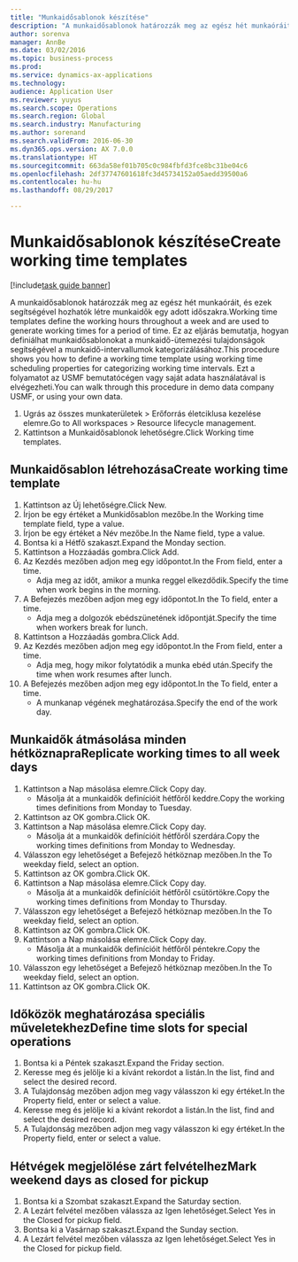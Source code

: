 ```yaml
--- 
title: "Munkaidősablonok készítése"
description: "A munkaidősablonok határozzák meg az egész hét munkaóráit, és ezek segítségével hozhatók létre munkaidők egy adott időszakra."
author: sorenva
manager: AnnBe
ms.date: 03/02/2016
ms.topic: business-process
ms.prod: 
ms.service: dynamics-ax-applications
ms.technology: 
audience: Application User
ms.reviewer: yuyus
ms.search.scope: Operations
ms.search.region: Global
ms.search.industry: Manufacturing
ms.author: sorenand
ms.search.validFrom: 2016-06-30
ms.dyn365.ops.version: AX 7.0.0
ms.translationtype: HT
ms.sourcegitcommit: 663da58ef01b705c0c984fbfd3fce8bc31be04c6
ms.openlocfilehash: 2df37747601618fc3d45734152a05aedd39500a6
ms.contentlocale: hu-hu
ms.lasthandoff: 08/29/2017

---
```

# <a name="create-working-time-templates"></a><span data-ttu-id="74220-103">Munkaidősablonok készítése</span><span class="sxs-lookup"><span data-stu-id="74220-103">Create working time templates</span></span>

[!include[task guide banner](../../includes/task-guide-banner.md)]

<span data-ttu-id="74220-104">A munkaidősablonok határozzák meg az egész hét munkaóráit, és ezek segítségével hozhatók létre munkaidők egy adott időszakra.</span><span class="sxs-lookup"><span data-stu-id="74220-104">Working time templates define the working hours throughout a week and are used to generate working times for a period of time.</span></span> <span data-ttu-id="74220-105">Ez az eljárás bemutatja, hogyan definiálhat munkaidősablonokat a munkaidő-ütemezési tulajdonságok segítségével a munkaidő-intervallumok kategorizálásához.</span><span class="sxs-lookup"><span data-stu-id="74220-105">This procedure shows you how to define a working time template using working time scheduling properties for categorizing working time intervals.</span></span> <span data-ttu-id="74220-106">Ezt a folyamatot az USMF bemutatócégen vagy saját adata használatával is elvégezheti.</span><span class="sxs-lookup"><span data-stu-id="74220-106">You can walk through this procedure in demo data company USMF, or using your own data.</span></span>

1. <span data-ttu-id="74220-107">Ugrás az összes munkaterületek > Erőforrás életciklusa kezelése elemre.</span><span class="sxs-lookup"><span data-stu-id="74220-107">Go to All workspaces > Resource lifecycle management.</span></span>
2. <span data-ttu-id="74220-108">Kattintson a Munkaidősablonok lehetőségre.</span><span class="sxs-lookup"><span data-stu-id="74220-108">Click Working time templates.</span></span>

## <a name="create-working-time-template"></a><span data-ttu-id="74220-109">Munkaidősablon létrehozása</span><span class="sxs-lookup"><span data-stu-id="74220-109">Create working time template</span></span>
1. <span data-ttu-id="74220-110">Kattintson az Új lehetőségre.</span><span class="sxs-lookup"><span data-stu-id="74220-110">Click New.</span></span>
2. <span data-ttu-id="74220-111">Írjon be egy értéket a Munkidősablon mezőbe.</span><span class="sxs-lookup"><span data-stu-id="74220-111">In the Working time template field, type a value.</span></span>
3. <span data-ttu-id="74220-112">Írjon be egy értéket a Név mezőbe.</span><span class="sxs-lookup"><span data-stu-id="74220-112">In the Name field, type a value.</span></span>
4. <span data-ttu-id="74220-113">Bontsa ki a Hétfő szakaszt.</span><span class="sxs-lookup"><span data-stu-id="74220-113">Expand the Monday section.</span></span>
5. <span data-ttu-id="74220-114">Kattintson a Hozzáadás gombra.</span><span class="sxs-lookup"><span data-stu-id="74220-114">Click Add.</span></span>
6. <span data-ttu-id="74220-115">Az Kezdés mezőben adjon meg egy időpontot.</span><span class="sxs-lookup"><span data-stu-id="74220-115">In the From field, enter a time.</span></span>
    * <span data-ttu-id="74220-116">Adja meg az időt, amikor a munka reggel elkezdődik.</span><span class="sxs-lookup"><span data-stu-id="74220-116">Specify the time when work begins in the morning.</span></span>  
7. <span data-ttu-id="74220-117">A Befejezés mezőben adjon meg egy időpontot.</span><span class="sxs-lookup"><span data-stu-id="74220-117">In the To field, enter a time.</span></span>
    * <span data-ttu-id="74220-118">Adja meg a dolgozók ebédszünetének időpontját.</span><span class="sxs-lookup"><span data-stu-id="74220-118">Specify the time when workers break for lunch.</span></span>  
8. <span data-ttu-id="74220-119">Kattintson a Hozzáadás gombra.</span><span class="sxs-lookup"><span data-stu-id="74220-119">Click Add.</span></span>
9. <span data-ttu-id="74220-120">Az Kezdés mezőben adjon meg egy időpontot.</span><span class="sxs-lookup"><span data-stu-id="74220-120">In the From field, enter a time.</span></span>
    * <span data-ttu-id="74220-121">Adja meg, hogy mikor folytatódik a munka ebéd után.</span><span class="sxs-lookup"><span data-stu-id="74220-121">Specify the time when work resumes after lunch.</span></span>  
10. <span data-ttu-id="74220-122">A Befejezés mezőben adjon meg egy időpontot.</span><span class="sxs-lookup"><span data-stu-id="74220-122">In the To field, enter a time.</span></span>
    * <span data-ttu-id="74220-123">A munkanap végének meghatározása.</span><span class="sxs-lookup"><span data-stu-id="74220-123">Specify the end of the work day.</span></span>  

## <a name="replicate-working-times-to-all-week-days"></a><span data-ttu-id="74220-124">Munkaidők átmásolása minden hétköznapra</span><span class="sxs-lookup"><span data-stu-id="74220-124">Replicate working times to all week days</span></span>
1. <span data-ttu-id="74220-125">Kattintson a Nap másolása elemre.</span><span class="sxs-lookup"><span data-stu-id="74220-125">Click Copy day.</span></span>
    * <span data-ttu-id="74220-126">Másolja át a munkaidők definícióit hétfőről keddre.</span><span class="sxs-lookup"><span data-stu-id="74220-126">Copy the working times definitions from Monday to Tuesday.</span></span>  
2. <span data-ttu-id="74220-127">Kattintson az OK gombra.</span><span class="sxs-lookup"><span data-stu-id="74220-127">Click OK.</span></span>
3. <span data-ttu-id="74220-128">Kattintson a Nap másolása elemre.</span><span class="sxs-lookup"><span data-stu-id="74220-128">Click Copy day.</span></span>
    * <span data-ttu-id="74220-129">Másolja át a munkaidők definícióit hétfőről szerdára.</span><span class="sxs-lookup"><span data-stu-id="74220-129">Copy the working times definitions from Monday to Wednesday.</span></span>  
4. <span data-ttu-id="74220-130">Válasszon egy lehetőséget a Befejező hétköznap mezőben.</span><span class="sxs-lookup"><span data-stu-id="74220-130">In the To weekday field, select an option.</span></span>
5. <span data-ttu-id="74220-131">Kattintson az OK gombra.</span><span class="sxs-lookup"><span data-stu-id="74220-131">Click OK.</span></span>
6. <span data-ttu-id="74220-132">Kattintson a Nap másolása elemre.</span><span class="sxs-lookup"><span data-stu-id="74220-132">Click Copy day.</span></span>
    * <span data-ttu-id="74220-133">Másolja át a munkaidők definícióit hétfőről csütörtökre.</span><span class="sxs-lookup"><span data-stu-id="74220-133">Copy the working times definitions from Monday to Thursday.</span></span>  
7. <span data-ttu-id="74220-134">Válasszon egy lehetőséget a Befejező hétköznap mezőben.</span><span class="sxs-lookup"><span data-stu-id="74220-134">In the To weekday field, select an option.</span></span>
8. <span data-ttu-id="74220-135">Kattintson az OK gombra.</span><span class="sxs-lookup"><span data-stu-id="74220-135">Click OK.</span></span>
9. <span data-ttu-id="74220-136">Kattintson a Nap másolása elemre.</span><span class="sxs-lookup"><span data-stu-id="74220-136">Click Copy day.</span></span>
    * <span data-ttu-id="74220-137">Másolja át a munkaidők definícióit hétfőről péntekre.</span><span class="sxs-lookup"><span data-stu-id="74220-137">Copy the working times definitions from Monday to Friday.</span></span>  
10. <span data-ttu-id="74220-138">Válasszon egy lehetőséget a Befejező hétköznap mezőben.</span><span class="sxs-lookup"><span data-stu-id="74220-138">In the To weekday field, select an option.</span></span>
11. <span data-ttu-id="74220-139">Kattintson az OK gombra.</span><span class="sxs-lookup"><span data-stu-id="74220-139">Click OK.</span></span>

## <a name="define-time-slots-for-special-operations"></a><span data-ttu-id="74220-140">Időközök meghatározása speciális műveletekhez</span><span class="sxs-lookup"><span data-stu-id="74220-140">Define time slots for special operations</span></span>
1. <span data-ttu-id="74220-141">Bontsa ki a Péntek szakaszt.</span><span class="sxs-lookup"><span data-stu-id="74220-141">Expand the Friday section.</span></span>
2. <span data-ttu-id="74220-142">Keresse meg és jelölje ki a kívánt rekordot a listán.</span><span class="sxs-lookup"><span data-stu-id="74220-142">In the list, find and select the desired record.</span></span>
3. <span data-ttu-id="74220-143">A Tulajdonság mezőben adjon meg vagy válasszon ki egy értéket.</span><span class="sxs-lookup"><span data-stu-id="74220-143">In the Property field, enter or select a value.</span></span>
4. <span data-ttu-id="74220-144">Keresse meg és jelölje ki a kívánt rekordot a listán.</span><span class="sxs-lookup"><span data-stu-id="74220-144">In the list, find and select the desired record.</span></span>
5. <span data-ttu-id="74220-145">A Tulajdonság mezőben adjon meg vagy válasszon ki egy értéket.</span><span class="sxs-lookup"><span data-stu-id="74220-145">In the Property field, enter or select a value.</span></span>

## <a name="mark-weekend-days-as-closed-for-pickup"></a><span data-ttu-id="74220-146">Hétvégek megjelölése zárt felvételhez</span><span class="sxs-lookup"><span data-stu-id="74220-146">Mark weekend days as closed for pickup</span></span>
1. <span data-ttu-id="74220-147">Bontsa ki a Szombat szakaszt.</span><span class="sxs-lookup"><span data-stu-id="74220-147">Expand the Saturday section.</span></span>
2. <span data-ttu-id="74220-148">A Lezárt felvétel mezőben válassza az Igen lehetőséget.</span><span class="sxs-lookup"><span data-stu-id="74220-148">Select Yes in the Closed for pickup field.</span></span>
3. <span data-ttu-id="74220-149">Bontsa ki a Vasárnap szakaszt.</span><span class="sxs-lookup"><span data-stu-id="74220-149">Expand the Sunday section.</span></span>
4. <span data-ttu-id="74220-150">A Lezárt felvétel mezőben válassza az Igen lehetőséget.</span><span class="sxs-lookup"><span data-stu-id="74220-150">Select Yes in the Closed for pickup field.</span></span>


